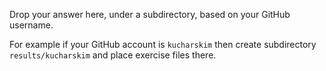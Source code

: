 Drop your answer here, under a subdirectory, based on your
GitHub username.

For example if your GitHub account is `kucharskim` then create
subdirectory `results/kucharskim` and place exercise files there.
